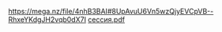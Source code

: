 https://mega.nz/file/4nhB3BAI#8UpAvuU6Vn5wzQjyEVCpVB--RhxeYKdgJH2vqb0dX7I 
[сессия.pdf](https://github.com/smile0071/an/files/9001081/default.pdf)
